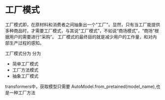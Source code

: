 # 工厂模式
工厂模式即，在原材料和消费者之间抽象出一个"工厂"。显然，只有当工厂能提供多种商品时，才需要工厂模式，与其说“工厂模式”，不如说“商场模式”，“商场”根据用户的需要进行“采购”。
工厂模式的最终目的就是减少用户的工作量，和对内部生产过程的感知。

工厂模式分为
分为
* 简单工厂模式
* 工厂方法模式
* 抽象工厂模式

transformers中，获取模型只需要 AutoModel.from_pretained(model_name),也是一种工厂方法

